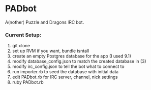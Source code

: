 PADbot
======

A(nother) Puzzle and Dragons IRC bot.

### Current Setup:
1) git clone  
2) set up RVM if you want, bundle isntall  
3) create an empty Postgres database for the app (I used 9.1)  
4) modify database_config.json to match the created database in (3)  
5) modify irc_config.json to tell the bot what to connect to
6) run importer.rb to seed the database with initial data  
7) edit PADbot.rb for IRC server, channel, nick settings  
8) ruby PADbot.rb  
